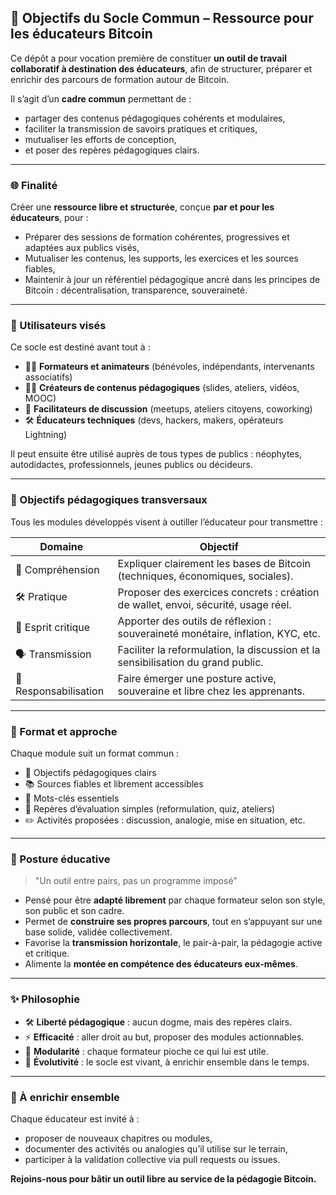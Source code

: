 ## 🎯 Objectifs du Socle Commun – Ressource pour les éducateurs Bitcoin

Ce dépôt a pour vocation première de constituer **un outil de travail collaboratif à destination des éducateurs**, afin de structurer, préparer et enrichir des parcours de formation autour de Bitcoin.

Il s’agit d’un **cadre commun** permettant de :
- partager des contenus pédagogiques cohérents et modulaires,
- faciliter la transmission de savoirs pratiques et critiques,
- mutualiser les efforts de conception,
- et poser des repères pédagogiques clairs.

---

### 🌐 Finalité

Créer une **ressource libre et structurée**, conçue **par et pour les éducateurs**, pour :
- Préparer des sessions de formation cohérentes, progressives et adaptées aux publics visés,
- Mutualiser les contenus, les supports, les exercices et les sources fiables,
- Maintenir à jour un référentiel pédagogique ancré dans les principes de Bitcoin : décentralisation, transparence, souveraineté.

---

### 👥 Utilisateurs visés

Ce socle est destiné avant tout à :

- 👩‍🏫 **Formateurs et animateurs** (bénévoles, indépendants, intervenants associatifs)
- 🧑‍💻 **Créateurs de contenus pédagogiques** (slides, ateliers, vidéos, MOOC)
- 🧠 **Facilitateurs de discussion** (meetups, ateliers citoyens, coworking)
- 🛠️ **Éducateurs techniques** (devs, hackers, makers, opérateurs Lightning)

Il peut ensuite être utilisé auprès de tous types de publics : néophytes, autodidactes, professionnels, jeunes publics ou décideurs.

---

### 🧱 Objectifs pédagogiques transversaux

Tous les modules développés visent à outiller l’éducateur pour transmettre :

| Domaine | Objectif |
|--------|----------|
| 📖 Compréhension | Expliquer clairement les bases de Bitcoin (techniques, économiques, sociales). |
| 🛠️ Pratique | Proposer des exercices concrets : création de wallet, envoi, sécurité, usage réel. |
| 🧠 Esprit critique | Apporter des outils de réflexion : souveraineté monétaire, inflation, KYC, etc. |
| 🗣️ Transmission | Faciliter la reformulation, la discussion et la sensibilisation du grand public. |
| 🤝 Responsabilisation | Faire émerger une posture active, souveraine et libre chez les apprenants. |

---

### 🧰 Format et approche

Chaque module suit un format commun :
- 🎯 Objectifs pédagogiques clairs
- 📚 Sources fiables et librement accessibles
- 🧩 Mots-clés essentiels
- 🧭 Repères d’évaluation simples (reformulation, quiz, ateliers)
- ✏️ Activités proposées : discussion, analogie, mise en situation, etc.

---

### 🧠 Posture éducative

> "Un outil entre pairs, pas un programme imposé"

- Pensé pour être **adapté librement** par chaque formateur selon son style, son public et son cadre.
- Permet de **construire ses propres parcours**, tout en s’appuyant sur une base solide, validée collectivement.
- Favorise la **transmission horizontale**, le pair-à-pair, la pédagogie active et critique.
- Alimente la **montée en compétence des éducateurs eux-mêmes**.

---

### ✨ Philosophie

- 🛠️ **Liberté pédagogique** : aucun dogme, mais des repères clairs.
- ⚡ **Efficacité** : aller droit au but, proposer des modules actionnables.
- 🧩 **Modularité** : chaque formateur pioche ce qui lui est utile.
- 🔄 **Évolutivité** : le socle est vivant, à enrichir ensemble dans le temps.

---

### 💬 À enrichir ensemble

Chaque éducateur est invité à :
- proposer de nouveaux chapitres ou modules,
- documenter des activités ou analogies qu’il utilise sur le terrain,
- participer à la validation collective via pull requests ou issues.

**Rejoins-nous pour bâtir un outil libre au service de la pédagogie Bitcoin.**
